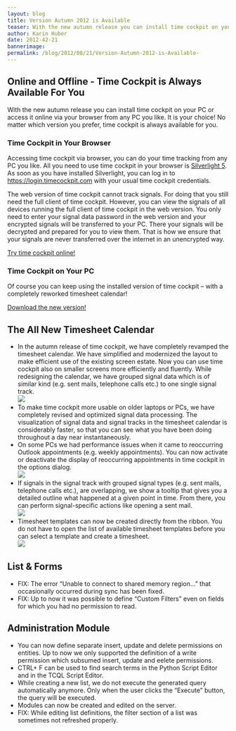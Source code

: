 ```yaml
---
layout: blog
title: Version Autumn 2012 is Available 
teaser: With the new autumn release you can install time cockpit on your pc or access it online via your browser from any pc you like. It is your choice! No matter which version you prefer, time cockpit is always available for you.
author: Karin Huber
date: 2012-42-21
bannerimage: 
permalink: /blog/2012/08/21/Version-Autumn-2012-is-Available-
---
```


<h2 xmlns="http://www.w3.org/1999/xhtml">Online and Offline - Time Cockpit is Always Available For You</h2><p xmlns="http://www.w3.org/1999/xhtml">With the new autumn release you can install time cockpit on your PC or access it online via your browser from any PC you like. It is your choice! No matter which version you prefer, time cockpit is always available for you.</p><h3 xmlns="http://www.w3.org/1999/xhtml">Time Cockpit in Your Browser</h3><p xmlns="http://www.w3.org/1999/xhtml">Accessing time cockpit via browser, you can do your time tracking from any PC you like. All you need to use time cockpit in your browser is <a href="http://www.microsoft.com/silverlight/" target="_blank">Silverlight 5</a>. As soon as you have installed Silverlight, you can log in to <a href="https://login.timecockpit.com/" target="_blank">https://login.timecockpit.com</a> with your usual time cockpit credentials.</p><p xmlns="http://www.w3.org/1999/xhtml">The web version of time cockpit cannot track signals. For doing that you still need the full client of time cockpit. However, you can view the signals of all devices running the full client of time cockpit in the web version. You only need to enter your signal data password in the web version and your encrypted signals will be transferred to your PC. There your signals will be decrypted and prepared for you to view them. That is how we ensure that your signals are never transferred over the internet in an unencrypted way.</p><p class="textaligncenter" xmlns="http://www.w3.org/1999/xhtml">
  <a href="http://login.timecockpit.com/" target="_blank">Try time cockpit online!</a>
</p><h3 xmlns="http://www.w3.org/1999/xhtml">Time Cockpit on Your PC</h3><p xmlns="http://www.w3.org/1999/xhtml">Of course you can keep using the installed version of time cockpit – with a completely reworked timesheet calendar!</p><p class="textaligncenter" xmlns="http://www.w3.org/1999/xhtml">
  <a href="~/sign-in" target="_blank">Download the new version!</a>
</p><h2 xmlns="http://www.w3.org/1999/xhtml">The All New Timesheet Calendar</h2><ul xmlns="http://www.w3.org/1999/xhtml">
  <li>In the autumn release of time cockpit, we have completely revamped the timesheet calendar. We have simplified and modernized the layout to make efficient use of the existing screen estate. Now you can use time cockpit also on smaller screens more efficiently and fluently. While redesigning the calendar, we have grouped signal data which is of similar kind (e.g. sent mails, telephone calls etc.) to one single signal track.
<br /><img src="{{site.baseurl}}/content/images/blog/2012/08/WhatsNew_1_9_Calendar_en.png" class="  " /></li>
  <li>To make time cockpit more usable on older laptops or PCs, we have completely revised and optimized signal data processing. The visualization of signal data and signal tracks in the timesheet calendar is considerably faster, so that you can see what you have been doing throughout a day near instantaneously. </li>
  <li>On some PCs we had performance issues when it came to reoccurring Outlook appointments (e.g. weekly appointments). You can now activate or deactivate the display of reoccurring appointments in time cockpit in the options dialog.
<br /><img src="{{site.baseurl}}/content/images/blog/2012/08/WhatsNew_1_9_ReoccuringAppointments_en.png" class="    mceC1Focused mceC1Focused mceC1Focused mceC1Focused mceC1Focused mceC1Focused" /></li>
  <li>If signals in the signal track with grouped signal types (e.g. sent mails, telephone calls etc.), are overlapping, we show a tooltip that gives you a detailed outline what happened at a given point in time. From there, you can perform signal-specific actions like opening a sent mail.
<br /><img src="{{site.baseurl}}/content/images/blog/2012/08/WhatsNew_1_9_SignalTooltip_en.png" class="     " /></li>
  <li>Timesheet templates can now be created directly from the ribbon. You do not have to open the list of available timesheet templates before you can select a template and create a timesheet.
<br /><img src="{{site.baseurl}}/content/images/blog/2012/08/WhatsNew_1_9_TemplateTimesheets_en.png" class="         " /></li>
</ul><h2 xmlns="http://www.w3.org/1999/xhtml">List &amp; Forms</h2><div xmlns="http://www.w3.org/1999/xhtml">
  <ul>
    <li>FIX: The error “Unable to connect to shared memory region…” that occasionally occurred during sync has been fixed.</li>
    <li>FIX: Up to now it was possible to define “Custom Filters” even on fields for which you had no permission to read.</li>
  </ul>
</div><h2 xmlns="http://www.w3.org/1999/xhtml">Administration Module</h2><ul xmlns="http://www.w3.org/1999/xhtml">
  <li>You can now define separate insert, update and delete permissions on entities. Up to now we only supported the definition of a write permission which subsumed insert, update and eelete permissions.</li>
  <li>CTRL+ F can be used to find search terms in the Python Script Editor and in the TCQL Script Editor.</li>
  <li>While creating a new list, we do not execute the generated query automatically anymore. Only when the user clicks the “Execute” button, the query will be executed.</li>
  <li>Modules can now be created and edited on the server.</li>
  <li>FIX: While editing list definitions, the filter section of a list was sometimes not refreshed properly.</li>
</ul>